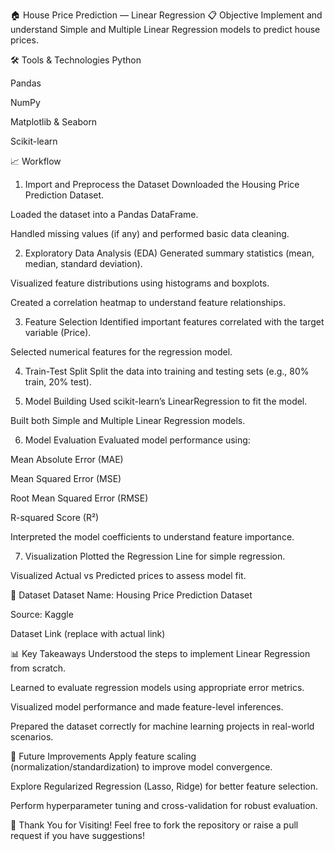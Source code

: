 
🏠 House Price Prediction — Linear Regression
📋 Objective
Implement and understand Simple and Multiple Linear Regression models to predict house prices.

🛠️ Tools & Technologies
Python

Pandas

NumPy

Matplotlib & Seaborn

Scikit-learn

📈 Workflow
1. Import and Preprocess the Dataset
Downloaded the Housing Price Prediction Dataset.

Loaded the dataset into a Pandas DataFrame.

Handled missing values (if any) and performed basic data cleaning.

2. Exploratory Data Analysis (EDA)
Generated summary statistics (mean, median, standard deviation).

Visualized feature distributions using histograms and boxplots.

Created a correlation heatmap to understand feature relationships.

3. Feature Selection
Identified important features correlated with the target variable (Price).

Selected numerical features for the regression model.

4. Train-Test Split
Split the data into training and testing sets (e.g., 80% train, 20% test).

5. Model Building
Used scikit-learn’s LinearRegression to fit the model.

Built both Simple and Multiple Linear Regression models.

6. Model Evaluation
Evaluated model performance using:

Mean Absolute Error (MAE)

Mean Squared Error (MSE)

Root Mean Squared Error (RMSE)

R-squared Score (R²)

Interpreted the model coefficients to understand feature importance.

7. Visualization
Plotted the Regression Line for simple regression.

Visualized Actual vs Predicted prices to assess model fit.

📂 Dataset
Dataset Name: Housing Price Prediction Dataset

Source: Kaggle

Dataset Link (replace with actual link)

📊 Key Takeaways
Understood the steps to implement Linear Regression from scratch.

Learned to evaluate regression models using appropriate error metrics.

Visualized model performance and made feature-level inferences.

Prepared the dataset correctly for machine learning projects in real-world scenarios.

📌 Future Improvements
Apply feature scaling (normalization/standardization) to improve model convergence.

Explore Regularized Regression (Lasso, Ridge) for better feature selection.

Perform hyperparameter tuning and cross-validation for robust evaluation.

🚀 Thank You for Visiting!
Feel free to fork the repository or raise a pull request if you have suggestions!
